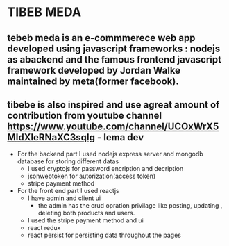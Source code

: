 # TIBEB MEDA
## tebeb meda is an e-commmerece web app developed using javascript frameworks : nodejs as abackend and the famous frontend javascript framework developed by Jordan Walke maintained by meta(former facebook).
## tibebe is also inspired and use agreat amount of contribution from youtube channel https://www.youtube.com/channel/UCOxWrX5MIdXIeRNaXC3sqIg - lema dev

- For the backend part I used nodejs express server and mongodb database for storing different datas 
     - I used cryptojs for password encription and decription 
     - jsonwebtoken for autorization(access token)
     - stripe payment method 
- For the front end part I used reactjs 
  - I have admin and client ui 
      - the admin has the crud opration privilage like posting, updating , deleting both products and users.
  - I used the stripe payment method and ui 
  - react redux 
  - react persist for persisting data throughout the pages

